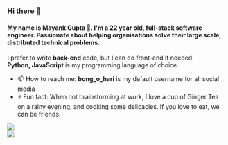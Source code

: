 ### Hi there 👋

<!--
**bong-o-hari/bong-o-hari** is a ✨ _special_ ✨ repository because its `README.md` (this file) appears on your GitHub profile.

Here are some ideas to get you started:

- 🔭 I’m currently working on ...
- 🌱 I’m currently learning ...
- 👯 I’m looking to collaborate on ...
- 🤔 I’m looking for help with ...
- 💬 Ask me about ...
- 📫 How to reach me: ...
- 😄 Pronouns: ...
- ⚡ Fun fact: ...
-->

#### My name is **Mayank Gupta 🚀**. I'm a 22 year old, full-stack software engineer. Passionate about helping organisations solve their large scale, distributed technical problems.

I prefer to write **back-end** code, but I can do front-end if needed.  
**Python, JavaScript** is my programming language of choice.

- 📫 How to reach me: **bong_o_hari** is my default username for all social media
- ⚡ Fun fact: When not brainstorming at work, I love a cup of Ginger Tea on a rainy evening, and cooking some delicacies. If you love to eat, we can be friends.

<a href="https://github.com/anuraghazra/github-readme-stats">
  <img align="center" src="https://github-readme-stats.vercel.app/api?username=bong-o-hari&show_icons=true&hide=contribs,stars&cache_seconds=86400&theme=dracula&icon_color=0366d6&title_color=0366d6&count_private=true" />
</a>
<br>
<a href="https://github.com/anuraghazra/convoychat">
  <img align="center" src="https://github-readme-stats.vercel.app/api/top-langs/?username=bong-o-hari&hide=DIGITAL%20Command%20Language&layout=compact" />
</a>

